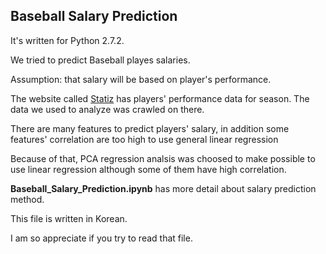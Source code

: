 Baseball Salary Prediction
---
It's written for Python 2.7.2.

We tried to predict Baseball playes salaries.

Assumption: that salary will be based on player's performance.

The website called [Statiz](http://www.statiz.co.kr/) has players' performance data for season.
The data we used to analyze was crawled on there.

There are many features to predict players' salary, in addition some features' correlation are too high to use general linear regression

Because of that, PCA regression analsis was choosed to make possible to use linear regression although some of them have high correlation.

**Baseball_Salary_Prediction.ipynb** has more detail about salary prediction method.

This file is written in Korean.

I am so appreciate if you try to read that file.

